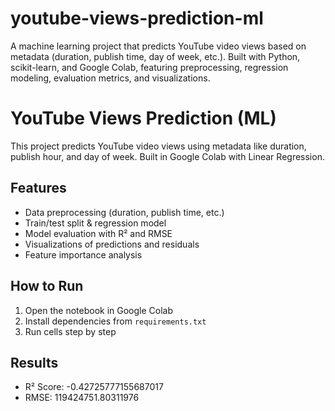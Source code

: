 # youtube-views-prediction-ml
A machine learning project that predicts YouTube video views based on metadata (duration, publish time, day of week, etc.). Built with Python, scikit-learn, and Google Colab, featuring preprocessing, regression modeling, evaluation metrics, and visualizations.

# YouTube Views Prediction (ML)

This project predicts YouTube video views using metadata like duration, publish hour, and day of week.
Built in Google Colab with Linear Regression.

## Features
- Data preprocessing (duration, publish time, etc.)
- Train/test split & regression model
- Model evaluation with R² and RMSE
- Visualizations of predictions and residuals
- Feature importance analysis

## How to Run
1. Open the notebook in Google Colab
2. Install dependencies from `requirements.txt`
3. Run cells step by step

## Results
- R² Score: -0.42725777155687017
- RMSE: 119424751.80311976
